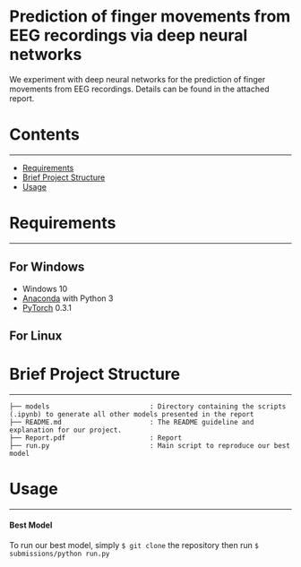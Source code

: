 # Prediction of finger movements from EEG recordings via deep neural networks

We experiment with deep neural networks for the prediction of finger movements from EEG recordings. Details can be found in the attached report.

# Contents
------------
  * [Requirements](#requirements)
  * [Brief Project Structure](#brief-project-structure)
  * [Usage](#usage)

# Requirements
------------
## For Windows

  * Windows 10
  * [Anaconda](https://www.anaconda.com/download/) with Python 3
  * [PyTorch](https://anaconda.org/peterjc123/pytorch) 0.3.1
  
## For Linux

# Brief Project Structure
------------

    ├── models                         : Directory containing the scripts (.ipynb) to generate all other models presented in the report
    ├── README.md                      : The README guideline and explanation for our project.
    ├── Report.pdf                     : Report
    ├── run.py                         : Main script to reproduce our best model

# Usage
------------

#### Best Model
To run our best model, simply `$ git clone` the repository then run `$ submissions/python run.py` 


